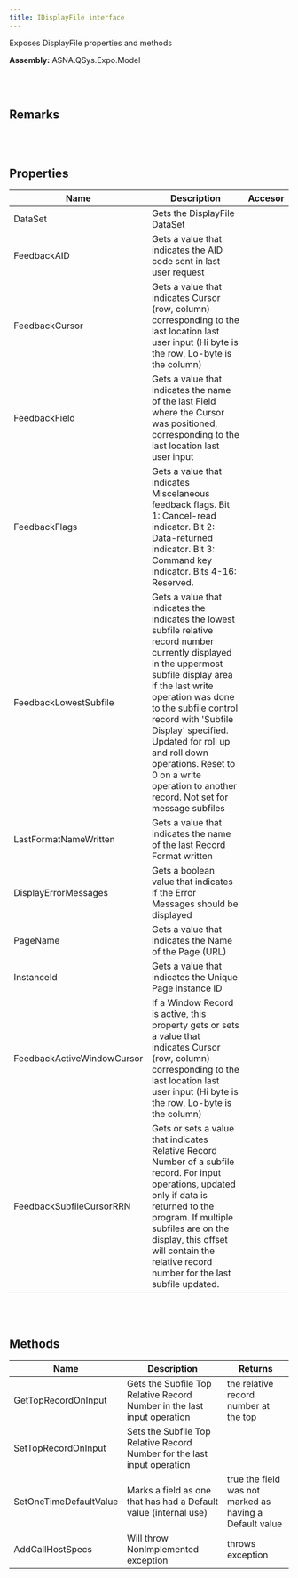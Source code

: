 ```yaml
---
title: IDisplayFile interface
---
```


Exposes DisplayFile properties and methods

**Assembly:** ASNA.QSys.Expo.Model

<br>
<br>

## Remarks

<br>
<br>

## Properties

| Name | Description | Accesor
| --- | --- | ---
| DataSet | Gets the DisplayFile DataSet | 
| FeedbackAID | Gets a value that indicates the AID code sent in last user request | 
| FeedbackCursor | Gets a value that indicates Cursor (row, column) corresponding to the last location last user input (Hi byte is the row, Lo-byte is the column) | 
| FeedbackField | Gets a value that indicates the name of the last Field where the Cursor was positioned, corresponding to the last location last user input | 
| FeedbackFlags | Gets a value that indicates Miscelaneous feedback flags. Bit 1: Cancel-read indicator. Bit 2: Data-returned indicator. Bit 3: Command key indicator. Bits 4-16: Reserved. | 
| FeedbackLowestSubfile | Gets a value that indicates the indicates the lowest subfile relative record number currently displayed in the uppermost subfile display area if the last write operation was done to the subfile control record with 'Subfile Display' specified. Updated for roll up and roll down operations. Reset to 0 on a write operation to another record. Not set for message subfiles | 
| LastFormatNameWritten | Gets a value that indicates the name of the last Record Format written | 
| DisplayErrorMessages | Gets a boolean value that indicates if the Error Messages should be displayed | 
| PageName | Gets a value that indicates the Name of the Page (URL) | 
| InstanceId | Gets a value that indicates the Unique Page instance ID | 
| FeedbackActiveWindowCursor | If a Window Record is active, this property gets or sets a value that indicates Cursor (row, column) corresponding to the last location last user input (Hi byte is the row, Lo-byte is the column) | 
| FeedbackSubfileCursorRRN | Gets or sets a value that indicates Relative Record Number of a subfile record.  For input operations, updated only if data is returned to the program. If multiple subfiles are on the display, this offset will contain the relative record number for the last subfile updated. | 

<br>
<br>

## Methods

| Name | Description | Returns
| --- | --- | ---
| GetTopRecordOnInput | Gets the Subfile Top Relative Record Number in the last input operation | the relative record number at the top
| SetTopRecordOnInput | Sets the Subfile Top Relative Record Number for the last input operation | 
| SetOneTimeDefaultValue | Marks a field as one that has had a Default value (internal use) | true the field was not marked as having a Default value
| AddCallHostSpecs | Will throw NonImplemented exception | throws exception

<br>
<br>

